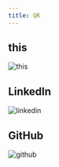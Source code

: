 ```yaml
---
title: QR
---
```


## this

![this](/images/qr/this.png)

## LinkedIn

![linkedin](/images/qr/linkedin.png)

## GitHub

![github](/images/qr/github.png)
